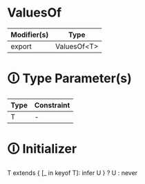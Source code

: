 # ValuesOf

| Modifier(s)                            | Type                     |
|----------------------------------------|--------------------------|
| export | ValuesOf&lt;T&gt; |

# &#128712; Type Parameter(s)

| Type | Constraint |
| ---- | ---------- |
| T    | -          |

# &#128712; Initializer

T extends { [_ in keyof T]: infer U } ? U : never